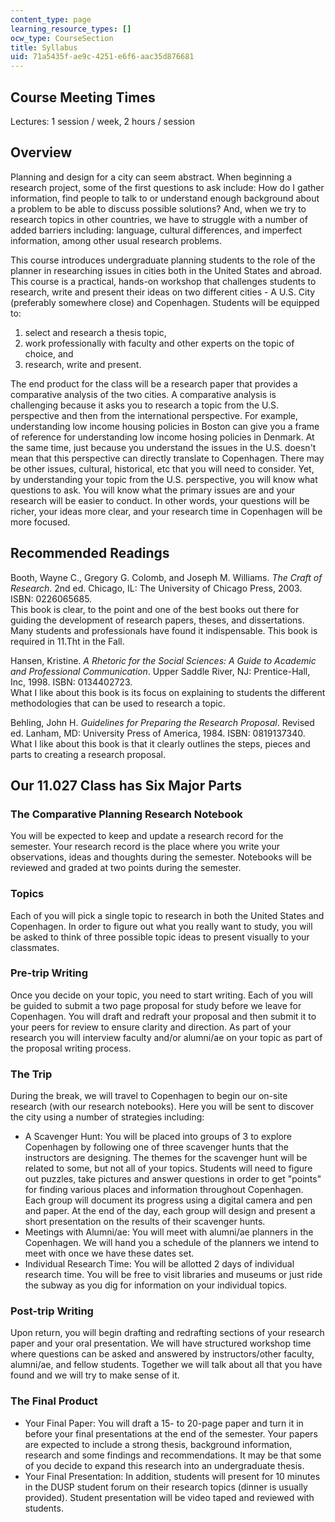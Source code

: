 ```yaml
---
content_type: page
learning_resource_types: []
ocw_type: CourseSection
title: Syllabus
uid: 71a5435f-ae9c-4251-e6f6-aac35d876681
---
```


Course Meeting Times
--------------------

Lectures: 1 session / week, 2 hours / session

Overview
--------

Planning and design for a city can seem abstract. When beginning a research project, some of the first questions to ask include: How do I gather information, find people to talk to or understand enough background about a problem to be able to discuss possible solutions? And, when we try to research topics in other countries, we have to struggle with a number of added barriers including: language, cultural differences, and imperfect information, among other usual research problems.

This course introduces undergraduate planning students to the role of the planner in researching issues in cities both in the United States and abroad. This course is a practical, hands-on workshop that challenges students to research, write and present their ideas on two different cities - A U.S. City (preferably somewhere close) and Copenhagen. Students will be equipped to:

1.  select and research a thesis topic,
2.  work professionally with faculty and other experts on the topic of choice, and
3.  research, write and present.

The end product for the class will be a research paper that provides a comparative analysis of the two cities. A comparative analysis is challenging because it asks you to research a topic from the U.S. perspective and then from the international perspective. For example, understanding low income housing policies in Boston can give you a frame of reference for understanding low income hosing policies in Denmark. At the same time, just because you understand the issues in the U.S. doesn't mean that this perspective can directly translate to Copenhagen. There may be other issues, cultural, historical, etc that you will need to consider. Yet, by understanding your topic from the U.S. perspective, you will know what questions to ask. You will know what the primary issues are and your research will be easier to conduct. In other words, your questions will be richer, your ideas more clear, and your research time in Copenhagen will be more focused.

Recommended Readings
--------------------

Booth, Wayne C., Gregory G. Colomb, and Joseph M. Williams. _The Craft of Research_. 2nd ed. Chicago, IL: The University of Chicago Press, 2003. ISBN: 0226065685.  
This book is clear, to the point and one of the best books out there for guiding the development of research papers, theses, and dissertations. Many students and professionals have found it indispensable. This book is required in 11.Tht in the Fall.

Hansen, Kristine. _A Rhetoric for the Social Sciences: A Guide to Academic and Professional Communication_. Upper Saddle River, NJ: Prentice-Hall, Inc, 1998. ISBN: 0134402723.  
What I like about this book is its focus on explaining to students the different methodologies that can be used to research a topic.

Behling, John H. _Guidelines for Preparing the Research Proposal_. Revised ed. Lanham, MD: University Press of America, 1984. ISBN: 0819137340.  
What I like about this book is that it clearly outlines the steps, pieces and parts to creating a research proposal.

Our 11.027 Class has Six Major Parts
------------------------------------

### The Comparative Planning Research Notebook

You will be expected to keep and update a research record for the semester. Your research record is the place where you write your observations, ideas and thoughts during the semester. Notebooks will be reviewed and graded at two points during the semester.

### Topics

Each of you will pick a single topic to research in both the United States and Copenhagen. In order to figure out what you really want to study, you will be asked to think of three possible topic ideas to present visually to your classmates.

### Pre-trip Writing

Once you decide on your topic, you need to start writing. Each of you will be guided to submit a two page proposal for study before we leave for Copenhagen. You will draft and redraft your proposal and then submit it to your peers for review to ensure clarity and direction. As part of your research you will interview faculty and/or alumni/ae on your topic as part of the proposal writing process.

### The Trip

During the break, we will travel to Copenhagen to begin our on-site research (with our research notebooks). Here you will be sent to discover the city using a number of strategies including:

*   A Scavenger Hunt: You will be placed into groups of 3 to explore Copenhagen by following one of three scavenger hunts that the instructors are designing. The themes for the scavenger hunt will be related to some, but not all of your topics. Students will need to figure out puzzles, take pictures and answer questions in order to get "points" for finding various places and information throughout Copenhagen. Each group will document its progress using a digital camera and pen and paper. At the end of the day, each group will design and present a short presentation on the results of their scavenger hunts.
*   Meetings with Alumni/ae: You will meet with alumni/ae planners in the Copenhagen. We will hand you a schedule of the planners we intend to meet with once we have these dates set.
*   Individual Research Time: You will be allotted 2 days of individual research time. You will be free to visit libraries and museums or just ride the subway as you dig for information on your individual topics.

### Post-trip Writing

Upon return, you will begin drafting and redrafting sections of your research paper and your oral presentation. We will have structured workshop time where questions can be asked and answered by instructors/other faculty, alumni/ae, and fellow students. Together we will talk about all that you have found and we will try to make sense of it.

### The Final Product

*   Your Final Paper: You will draft a 15- to 20-page paper and turn it in before your final presentations at the end of the semester. Your papers are expected to include a strong thesis, background information, research and some findings and recommendations. It may be that some of you decide to expand this research into an undergraduate thesis.
*   Your Final Presentation: In addition, students will present for 10 minutes in the DUSP student forum on their research topics (dinner is usually provided). Student presentation will be video taped and reviewed with students.